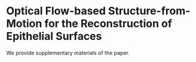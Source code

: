 # Optical Flow-based Structure-from-Motion for the Reconstruction of Epithelial Surfaces
We provide supplementary materials of the paper.
